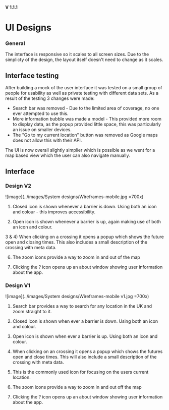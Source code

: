 **V 1.1.1**
# UI Designs
### General
The interface is responsive so it scales to all screen sizes. Due to the simplicty of the design, the layout itself doesn't need to change as it scales.

## Interface testing
After building a mock of the user interface it was tested on a small group of people for usability as well as private testing with different data sets. 
As a result of the testing 3 changes were made:

- Search bar was removed - Due to the limited area of coverage, no one ever attempted to use this.
- More information bubble was made a model - This provided more room to display data, as the popup provided little space, this was particularly an issue on smaller devices.
- The "Go to my current location" button was removed as Google maps does not allow this with their API.

The UI is now overall slightly simplier which is possible as we went for a map based view which the user can also navigate manually.


## Interface

### Design V2
![image](../images/System designs/Wireframes-mobile.jpg =700x)

1) Closed icon is shown whenever a barrier is down. Using both an icon and colour - this improves accessibility.

2) Open icon is shown whenever a barrier is up, again making use of both an icon and colour.

3 & 4) When clicking on a crossing it opens a popup which shows the future open and closing times. This also includes a small description of the crossing with meta data.

6) The zoom icons provide a way to zoom in and out of the map

7) Clicking the ? icon opens up an about window showing user information about the app.

### Design V1
![image](../images/System designs/Wireframes-mobile v1.jpg =700x)


1) Search bar provides a way to search for any location in the UK and zoom straight to it.

2) Closed icon is shown when ever a barrier is down. Using both an icon and colour.

3) Open icon is shown when ever a barrier is up. Using both an icon and colour.

4) When clicking on an crossing it opens a popup which shows the futures open and close times. This will also include a small description of the crossing with meta data.

5) This is the commonly used icon for focusing on the users current location.

6) The zoom icons provide a way to zoom in and out off the map

7) Clicking the ? icon opens up an about window showing user information about the app.